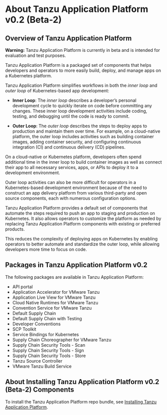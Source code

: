 # <a id='overview'></a> About Tanzu Application Platform v0.2 (Beta-2)

## <a id='overview'></a> Overview of Tanzu Application Platform

<p class="note warning">
<strong>Warning:</strong> Tanzu Application Platform is currently in beta and is intended for evaluation and test purposes.
</p>

Tanzu Application Platform is a packaged set of components that helps
developers and operators to more easily build, deploy, and manage apps
on a Kubernetes platform.

Tanzu Application Platform simplifies workflows in both the
_inner loop_ and _outer loop_ of Kubernetes-based app development:

* **Inner Loop**: The _inner loop_ describes a developer’s personal
development cycle to quickly iterate on code before committing any changes. These inner loop development activities include coding, testing, and debugging until the code is ready to commit. 

* **Outer Loop**: The _outer loop_ describes the steps to deploy apps
to production and maintain them over time. For example, on a cloud-native
platform, the outer loop includes activities such as building container
images, adding container security, and configuring continuous integration
(CI) and continuous delivery (CD) pipelines.

On a cloud-native or Kubernetes platform, developers often spend additional
time in the inner loop to build container images as well as connect their
app to all necessary services, apps, or APIs to deploy it to
a development environment.

Outer loop activities can also be more difficult for operators in a
Kubernetes-based development environment because of the need to construct
an app delivery platform from various third-party and open source
components, each with numerous configuration options.

Tanzu Application Platform provides a default set of components that automate
the steps required to push an app to staging and production
on Kubernetes. It also allows operators to customize the platform as
needed by replacing Tanzu Application Platform components with existing
or preferred products.

This reduces the complexity of deploying apps on Kubernetes
by enabling operators to better automate and standardize the outer loop,
while allowing developers more time to focus on code.

## Packages in Tanzu Application Platform v0.2

The following packages are available in Tanzu Application Platform:

* API portal
* Application Accelerator for VMware Tanzu
* Application Live View for VMware Tanzu
* Cloud Native Runtimes for VMware Tanzu
* Convention Service for VMware Tanzu
* Default Supply Chain
* Default Supply Chain with Testing
* Developer Conventions 
* SCP Toolkit
* Service Bindings for Kubernetes
* Supply Chain Choreographer for VMware Tanzu
* Supply Chain Security Tools - Scan
* Supply Chain Security Tools - Sign
* Supply Chain Security Tools - Store
* Tanzu Source Controller
* VMware Tanzu Build Service

## <a id='install'></a> About Installing Tanzu Application Platform v0.2 (Beta-2) Components

To install the Tanzu Application Platform repo bundle, see [Installing Tanzu Application Platform](install-intro.md).
